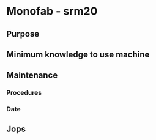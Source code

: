 # Monofab - srm20

## Purpose

## Minimum knowledge to use machine

## Maintenance

### Procedures

### Date

## Jops